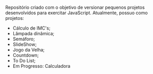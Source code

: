 Repositório criado com o objetivo de versionar pequenos projetos desenvolvidos para exercitar JavaScript. Atualmente, possuo como projetos: 

- Cálculo de IMC's;
- Lâmpada dinâmica;
- Semáforo;
- SlideShow;
- Jogo da Velha;
- Countdown;
- To Do List;
- Em Progresso: Calculadora 
